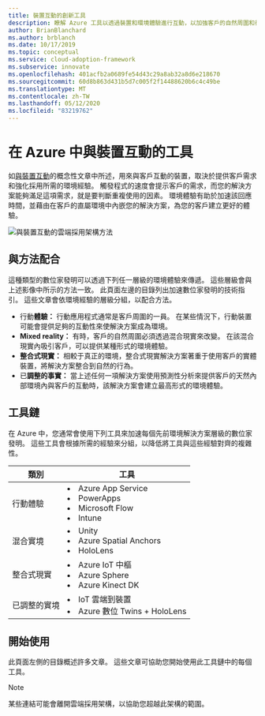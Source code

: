 ```yaml
---
title: 裝置互動的創新工具
description: 瞭解 Azure 工具以透過裝置和環境體驗進行互動，以加強客戶的自然周圍和行為。
author: BrianBlanchard
ms.author: brblanch
ms.date: 10/17/2019
ms.topic: conceptual
ms.service: cloud-adoption-framework
ms.subservice: innovate
ms.openlocfilehash: 401acfb2a0689fe54d43c29a8ab32a8d6e218670
ms.sourcegitcommit: 60d8b863d431b5d7c005f2f14488620b6c4c49be
ms.translationtype: MT
ms.contentlocale: zh-TW
ms.lasthandoff: 05/12/2020
ms.locfileid: "83219762"
---
```

# <a name="tools-to-interact-with-devices-in-azure"></a>在 Azure 中與裝置互動的工具

如[與裝置互動](../considerations/devices.md)的概念性文章中所述，用來與客戶互動的裝置，取決於提供客戶需求和強化採用所需的環境經驗。 觸發程式的速度會提示客戶的需求，而您的解決方案能夠滿足這項需求，就是要判斷重複使用的因素。 環境體驗有助於加速該回應時間，並藉由在客戶的直屬環境中內嵌您的解決方案，為您的客戶建立更好的體驗。

![與裝置互動的雲端採用架構方法](../../_images/innovate/ambient-experiences.png)

## <a name="alignment-to-the-methodology"></a>與方法配合

這種類型的數位家發明可以透過下列任一層級的環境體驗來傳遞。 這些層級會與上述影像中所示的方法一致。 此頁面左邊的目錄列出加速數位家發明的技術指引。 這些文章會依環境經驗的層級分組，以配合方法。

- 行動**體驗：** 行動應用程式通常是客戶周圍的一員。 在某些情況下，行動裝置可能會提供足夠的互動性來使解決方案成為環境。
- **Mixed reality：** 有時，客戶的自然周圍必須透過混合現實來改變。 在該混合現實內吸引客戶，可以提供某種形式的環境體驗。
- **整合式現實：** 相較于真正的環境，整合式現實解決方案著重于使用客戶的實體裝置，將解決方案整合到自然的行為。
- 已**調整的事實：** 當上述任何一項解決方案使用預測性分析來提供客戶的天然內部環境內與客戶的互動時，該解決方案會建立最高形式的環境體驗。

## <a name="toolchain"></a>工具鏈

在 Azure 中，您通常會使用下列工具來加速每個先前環境解決方案層級的數位家發明。 這些工具會根據所需的經驗來分組，以降低將工具與這些經驗對齊的複雜性。

<!-- markdownlint-disable MD033 -->

| 類別 | 工具 |
|---|---|
| 行動體驗 | <li> Azure App Service <li> PowerApps <li> Microsoft Flow <li> Intune |
| 混合實境 | <li> Unity <li> Azure Spatial Anchors <li> HoloLens |
| 整合式現實 | <li> Azure IoT 中樞 <li> Azure Sphere <li> Azure Kinect DK |
| 已調整的實境 | <li> IoT 雲端到裝置 <li> Azure 數位 Twins + HoloLens |

<!--markdownlint-enable MD033 -->

## <a name="get-started"></a>開始使用

此頁面左側的目錄概述許多文章。 這些文章可協助您開始使用此工具鏈中的每個工具。

> [!NOTE]
> 某些連結可能會離開雲端採用架構，以協助您超越此架構的範圍。
